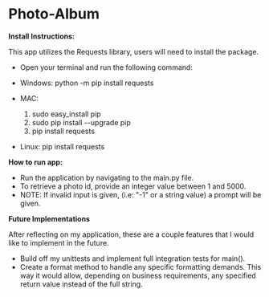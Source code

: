 # Photo-Album

**Install Instructions:**

This app utilizes the Requests library, users will need to install the package. 

* Open your terminal and run the following command:
- Windows: python -m pip install requests

- MAC: 
  1) sudo easy_install pip
  2) sudo pip install --upgrade pip 
  3) pip install requests
  
- Linux: pip install requests

**How to run app:**
* Run the application by navigating to the main.py file.
* To retrieve a photo id, provide an integer value between 1 and 5000.
* NOTE: If invalid input is given, (i.e: "-1" or a string value) a prompt will be given.


**Future Implementations**

After reflecting on my application, these are a couple features that I would like to implement in the future.
* Build off my unittests and implement full integration tests for main().
* Create a format method to handle any specific formatting demands. This way it would allow, depending on business requirements, any specified return value instead of the full string.
